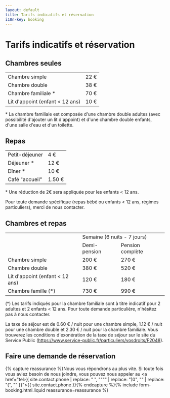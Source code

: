 ```yaml
---
layout: default
title: Tarifs indicatifs et réservation
i18n-key: booking
---
```

# Tarifs indicatifs et réservation

## Chambres seules

<table> <tbody>

<tr>

<td>Chambre simple</td>

<td>22 €</td>

</tr>

<td>Chambre double</td>

<td>38 €</td>

</tr>

<td>Chambre familiale *</td>

<td>70 €</td>

</tr>

</tr>

<td>Lit d'appoint (enfant < 12 ans)</td>

<td>10 €</td>

</tr>

</tbody></table>

\* La chambre familiale est composée d'une chambre double adultes (avec possibilité d'ajouter un lit d'appoint) et d'une chambre double enfants, d'une salle d'eau et d'un toilette.

## Repas

<table> <tbody>

<tr>

<td>Petit-déjeuner</td>

<td>4 €</td>

</tr>

<tr>

<td>Déjeuner *</td>

<td>12 €</td>

</tr>

<tr>

<td>Dîner *</td>

<td>10 €</td>

</tr>

<tr>

<td>Café "accueil"</td>

<td>1.50 €</td>

</tr>

</tbody></table>

\* Une réduction de 2€ sera appliquée pour les enfants < 12 ans. 

Pour toute demande spécifique (repas bébé ou enfants < 12 ans, régimes particuliers), merci de nous contacter.

## Chambres et repas

<table>
<tbody>

<tr>

<td></td>

<td colspan="2">Semaine (6 nuits - 7 jours)</td>

</tr>

<tr>

<td></td>

<td>Demi-pension</td>

<td>Pension complète</td>

</tr>

<tr>
<td>Chambre simple</td>
<td>200 €</td>

<td>270 €</td>
</tr>

<tr>
<td>Chambre double</td>
<td>380 €</td>

<td>520 €</td>
</tr>

<td>Lit d'appoint (enfant < 12 ans)</td>
<td>120 €</td>

<td>180 €</td>
</tr>

<tr>
<td>Chambre famille (*)</td>

<td>730 €</td>

<td>990 €</td>
</tr>
</tbody></table>

(*) Les tarifs indiqués pour la chambre familiale sont à titre indicatif pour 2 adultes et 2 enfants < 12 ans. Pour toute demande particulière, n'hésitez pas à nous contacter. 

La taxe de séjour est de 0.60 € / nuit pour une chambre simple, 1.12 € / nuit pour une chambre double et 2.30 € / nuit pour la chambre familiale. Vous trouverez les conditions d'exonération de la taxe de séjour sur le site du Service Public (https://www.service-public.fr/particuliers/vosdroits/F2048). 

## Faire une demande de réservation

{% capture reassurance %}Nous vous répondrons au plus vite. Si toute fois vous aviez besoin de nous joindre, vous pouvez nous appeler au <a href="tel:{{ site.contact.phone | replace: " ", """" | replace: ")0", "" | replace: "(", "" }}">{{ site.contact.phone }}</a>{% endcapture %}{% include form-booking.html.liquid reassurance=reassurance %}
